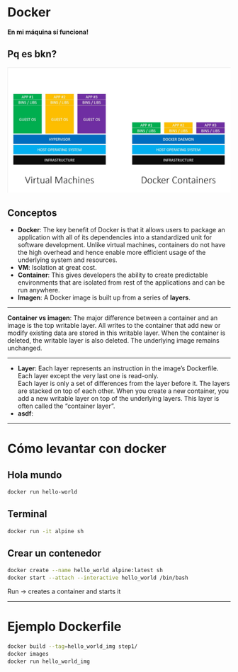 # Docker

**En mi máquina sí funciona!**

## Pq es bkn?

![Docker vs VM](docker_vs_vm.jpg)

## Conceptos

* **Docker**: The key benefit of Docker is that it allows users to package an application with all of its dependencies into a standardized unit for software development. Unlike virtual machines, containers do not have the high overhead and hence enable more efficient usage of the underlying system and resources.
* **VM**: Isolation at great cost.
* **Container**: This gives developers the ability to create predictable environments that are isolated from rest of the applications and can be run anywhere.
* **Imagen**: A Docker image is built up from a series of **layers**. 

---
	
**Container vs imagen**: The major difference between a container and an image is the top writable layer. All writes to the container that add new or modify existing data are stored in this writable layer. When the container is deleted, the writable layer is also deleted. The underlying image remains unchanged.

---

* **Layer**: Each layer represents an instruction in the image’s Dockerfile. Each layer except the very last one is read-only.	
	Each layer is only a set of differences from the layer before it. The 	layers are stacked on top of each other. When you create a new 	container, you add a new writable layer on top of the underlying 	layers. This layer is often called the “container layer”.
* **asdf**:	

***

# Cómo levantar con docker

## Hola mundo
```bash
docker run hello-world
```

## Terminal
```bash
docker run -it alpine sh
```

## Crear un contenedor
```bash
docker create --name hello_world alpine:latest sh
docker start --attach --interactive hello_world /bin/bash
```
Run -> creates a container and starts it

***

# Ejemplo Dockerfile

```bash
docker build --tag=hello_world_img step1/
docker images
docker run hello_world_img
```

